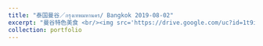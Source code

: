 ```yaml
---
title: "泰国曼谷／กรุงเทพมหานคร/ Bangkok 2019-08-02"
excerpt: "曼谷特色美食 <br/><img src='https://drive.google.com/uc?id=1t9idbcE2yxWzVUwaylNAJWJ6haXKKV4h&export=download'>"
collection: portfolio
---
```

